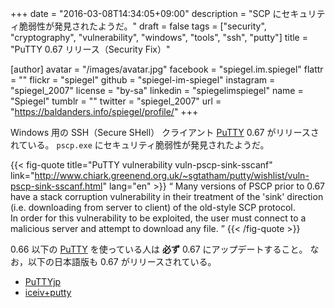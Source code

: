 +++
date = "2016-03-08T14:34:05+09:00"
description = "SCP にセキュリティ脆弱性が発見されたようだ。"
draft = false
tags = ["security", "cryptography", "vulnerability", "windows", "tools", "ssh", "putty"]
title = "PuTTY 0.67 リリース（Security Fix）"

[author]
  avatar = "/images/avatar.jpg"
  facebook = "spiegel.im.spiegel"
  flattr = ""
  flickr = "spiegel"
  github = "spiegel-im-spiegel"
  instagram = "spiegel_2007"
  license = "by-sa"
  linkedin = "spiegelimspiegel"
  name = "Spiegel"
  tumblr = ""
  twitter = "spiegel_2007"
  url = "https://baldanders.info/spiegel/profile/"
+++

Windows 用の SSH（Secure SHell） クライアント [PuTTY] 0.67 がリリースされている。
`pscp.exe` にセキュリティ脆弱性が発見されたようだ。

{{< fig-quote title="PuTTY vulnerability vuln-pscp-sink-sscanf" link="http://www.chiark.greenend.org.uk/~sgtatham/putty/wishlist/vuln-pscp-sink-sscanf.html" lang="en" >}}
<q> Many versions of PSCP prior to 0.67 have a stack corruption vulnerability in their treatment of the 'sink' direction (i.e. downloading from server to client) of the old-style SCP protocol.<br>
In order for this vulnerability to be exploited, the user must connect to a malicious server and attempt to download any file. </q>
{{< /fig-quote >}}

0.66 以下の [PuTTY] を使っている人は **必ず** 0.67 にアップデートすること。
なお，以下の日本語版も 0.67 がリリースされている。

- [PuTTYjp](http://hp.vector.co.jp/authors/VA024651/PuTTYkj.html "hdk の自作ソフトの紹介 | PuTTYjp")
- [iceiv+putty](http://ice.hotmint.com/putty/ "iceiv+putty")

[PuTTY]: http://www.chiark.greenend.org.uk/~sgtatham/putty/ "PuTTY: a free telnet/ssh client"
